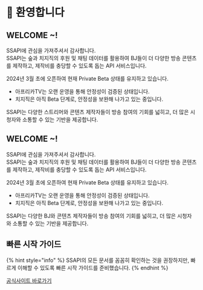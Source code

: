 # 🌟 환영합니다

## WELCOME \~!

SSAPI에 관심을 가져주셔서 감사합니다.  
SSAPI는 숲과 치지직의 후원 및 채팅 데이터를 활용하여 BJ들이 더 다양한 방송 콘텐츠를 제작하고, 제작비를 충당할 수 있도록 돕는 API 서비스입니다.

2024년 3월 초에 오픈하여 현재 Private Beta 상태를 유지하고 있습니다.

* 아프리카TV는 오랜 운영을 통해 안정성이 검증된 상태입니다.
* 치지직은 아직 Beta 단계로, 안정성을 보완해 나가고 있는 중입니다.

SSAPI는 다양한 스트리머와 콘텐츠 제작자들이 방송 참여의 기회를 넓히고, 더 많은 시청자와 소통할 수 있는 기반을 제공합니다.

## WELCOME \~!

SSAPI에 관심을 가져주셔서 감사합니다.  
SSAPI는 숲과 치지직의 후원 및 채팅 데이터를 활용하여 BJ들이 더 다양한 방송 콘텐츠를 제작하고, 제작비를 충당할 수 있도록 돕는 API 서비스입니다.

2024년 3월 초에 오픈하여 현재 Private Beta 상태를 유지하고 있습니다.

* 아프리카TV는 오랜 운영을 통해 안정성이 검증된 상태입니다.
* 치지직은 아직 Beta 단계로, 안정성을 보완해 나가고 있는 중입니다.

SSAPI는 다양한 BJ와 콘텐츠 제작자들이 방송 참여의 기회를 넓히고, 더 많은 시청자와 소통할 수 있는 기반을 제공합니다.

## 빠른 시작 가이드

{% hint style="info" %}
SSAPI의 모든 문서를 꼼꼼히 확인하는 것을 권장하지만, 빠르게 이해할 수 있도록 빠른 시작 가이드를 준비했습니다.
{% endhint %}

[공식사이트 바로가기]([quick\_start\_guide.md](https://ssapi.kr/))
